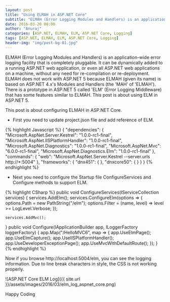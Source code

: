 ```yaml
---
layout: post
title: "Using ELMAH in ASP.NET Core"
subtitle: "ELMAH (Error Logging Modules and Handlers) is an application-wide error logging facility that is completely pluggable. It can be dynamically added to a running ASP.NET web application, or even all ASP.NET web applications on a machine, without any need for re-compilation or re-deployment. ELMAH does not work with ASP.NET 5 because ELMAH (given its name) is based on ASP.NET 4.x's Modules and Handlers. There is a prototype in ASP.NET 5 called 'ELM' (Error Logging Middleware) that has some features similar to ELMAH."
date: 2016-03-20 00:00
author: "Anuraj"
categories: [ASP.NET, ELMAH, ELM, ASP.NET Core, Logging]
tags: [ASP.NET, ELMAH, ELM, ASP.NET Core, Logging]
header-img: "img/post-bg-01.jpg"
---
```

ELMAH (Error Logging Modules and Handlers) is an application-wide error logging facility that is completely pluggable. It can be dynamically added to a running ASP.NET web application, or even all ASP.NET web applications on a machine, without any need for re-compilation or re-deployment. ELMAH does not work with ASP.NET 5 because ELMAH (given its name) is based on ASP.NET 4.x's Modules and Handlers (the 'MAH' of 'ELMAH'). There is a prototype in ASP.NET 5 called 'ELM' (Error Logging Middleware) that has some features similar to ELMAH. This post is about using ELM in ASP.NET 5. 

This post is about configuring ELMAH in ASP.NET Core.

* First you need to update project.json file and add reference of ELM.

{% highlight Javascript %}
{
    "dependencies": {
        "Microsoft.AspNet.Server.Kestrel": "1.0.0-rc1-final",
        "Microsoft.AspNet.IISPlatformHandler": "1.0.0-rc1-final",
        "Microsoft.AspNet.Diagnostics": "1.0.0-rc1-final",
        "Microsoft.AspNet.Mvc": "6.0.0-rc1-final",
        "Microsoft.AspNet.Diagnostics.Elm": "1.0.0-rc1-final"
    },
    "commands": {
        "web": "Microsoft.AspNet.Server.Kestrel --server.urls http://*:5004"
    },
    "frameworks": {
         "dnx451": { },
         "dnxcore50": { }
    }
}
{% endhighlight %}

* Next you need to configure the Startup file ConfigureServices and Configure methods to support ELM.

{% highlight CSharp %}
public void ConfigureServices(IServiceCollection services)
{
    services.AddElm();
    services.ConfigureElm(options => {
        options.Path = new PathString("/elm");
        options.Filter = (name, level) => level >= LogLevel.Verbose;
    });
    
    services.AddMvc();
}
public void Configure(IApplicationBuilder app, ILoggerFactory loggerFactory)
{
    app.Map("/HelloMVC6", map => 
    {
        app.UseElmPage();
        app.UseElmCapture();
        app.UseIISPlatformHandler();
        app.UseDeveloperExceptionPage();
        app.UseMvcWithDefaultRoute();
    });
}
{% endhighlight %}

Now if you browse http://localhost:5004/elm, you can see the logging information. Due to line break characters in style, the CSS is not working properly.

![ASP.NET Core ELM Log]({{ site.url }}/assets/images/2016/03/elm_log_aspnet_core.png)

Happy Coding
